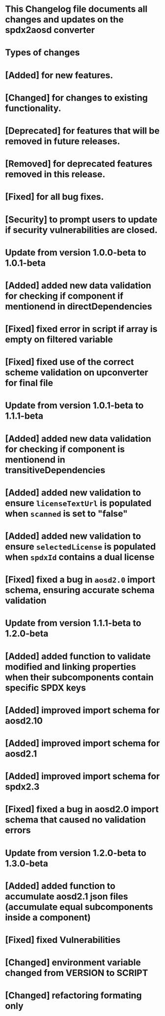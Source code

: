 # This Changelog file documents all changes and updates on the spdx2aosd converter
#
# Types of changes
# [Added] for new features.
# [Changed] for changes to existing functionality.
# [Deprecated] for features that will be removed in future releases.
# [Removed] for deprecated features removed in this release.
# [Fixed] for all bug fixes.
# [Security] to prompt users to update if security vulnerabilities are closed.

# Update from version 1.0.0-beta to 1.0.1-beta

# [Added] added new data validation for checking if component if mentionend in directDependencies

# [Fixed] fixed error in script if array is empty on filtered variable
# [Fixed] fixed use of the correct scheme validation on upconverter for final file 

# Update from version 1.0.1-beta to 1.1.1-beta

# [Added] added new data validation for checking if component is mentionend in transitiveDependencies
# [Added] added new validation to ensure `licenseTextUrl` is populated when `scanned` is set to "false"
# [Added] added new validation to ensure `selectedLicense` is populated when `spdxId` contains a dual license

# [Fixed] fixed a bug in `aosd2.0` import schema, ensuring accurate schema validation

# Update from version 1.1.1-beta to 1.2.0-beta

# [Added] added function to validate modified and linking properties when their subcomponents contain specific SPDX keys
# [Added] improved import schema for aosd2.10
# [Added] improved import schema for aosd2.1 
# [Added] improved import schema for spdx2.3 
# [Fixed] fixed a bug in aosd2.0 import schema that caused no validation errors

# Update from version 1.2.0-beta to 1.3.0-beta

# [Added] added function to accumulate aosd2.1 json files (accumulate equal subcomponents inside a component)
# [Fixed] fixed Vulnerabilities
# [Changed] environment variable changed from VERSION to SCRIPT
# [Changed] refactoring formating only
